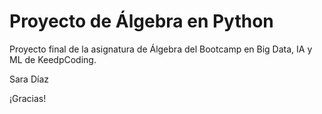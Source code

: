 # Proyecto de Álgebra en Python 

Proyecto final de la asignatura de Álgebra del Bootcamp en Big Data, IA y ML de KeedpCoding.

Sara Díaz

¡Gracias!
